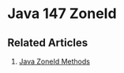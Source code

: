 # Java 147 ZoneId

## Related Articles
1. [Java ZoneId Methods](https://www.ruoxue.org/java-147-java-zoneid-methods/)
